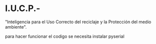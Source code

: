 # I.U.C.P.-
"Inteligencia para el Uso Correcto del reciclaje y la Protección del medio ambiente".

para hacer funcionar el codigo se necesita instalar pyserial
